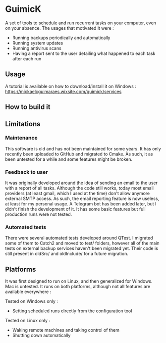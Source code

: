 # GuimicK

A set of tools to schedule and run recurrent tasks on your computer, even on your absence.
The usages that motivated it were :
- Running backups periodically and automatically
- Running system updates
- Running antivirus scans
- Having a report sent to the user detailing what happened to each task after each run

## Usage

A tutorial is available on how to download/install it on Windows : 
https://mickaelcguimaraes.wixsite.com/guimick/services

## How to build it

## Limitations

### Maintenance
This software is old and has not been maintained for some years. It has only recently been uploaded to GitHub and migrated to Cmake.
As such, it as been untested for a while and some features might be broken.

### Feedback to user
It was originally developed around the idea of sending an email to the user with a report of all tasks. Although the code still works, today
most email providers (at least gmail, which I used at the time) don't allow anymore external SMTP access. As such, the email reporting feature is now
useless, at least for my personal usage.
A Telegram bot has been added later, but I didn't finish the development of it. It has some basic features but full production runs were not tested.

### Automated tests
There were several automated tests developed around QTest. I migrated some of them to Catch2 and moved to test/ folders, however all of the main tests
on external backup services haven't been migrated yet. Their code is still present in oldSrc/ and oldInclude/ for a future migration.

## Platforms

It was first designed to run on Linux, and then generalized for Windows. Mac is untested.
It runs on both platforms, although not all features are available everywhere :

Tested on Windows only :
- Setting scheduled runs directly from the configuration tool

Tested on Linux only :
- Waking remote machines and taking control of them
- Shutting down automatically


